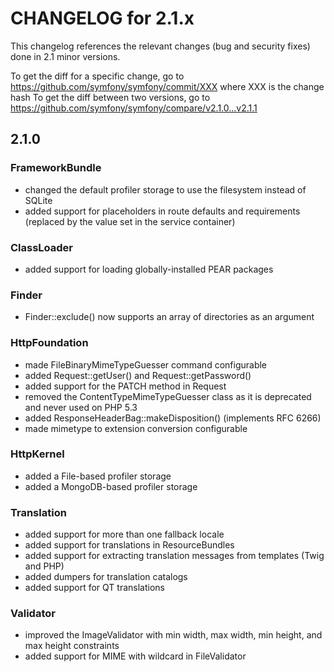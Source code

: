 CHANGELOG for 2.1.x
===================

This changelog references the relevant changes (bug and security fixes) done
in 2.1 minor versions.

To get the diff for a specific change, go to https://github.com/symfony/symfony/commit/XXX where XXX is the change hash
To get the diff between two versions, go to https://github.com/symfony/symfony/compare/v2.1.0...v2.1.1

2.1.0
-----

### FrameworkBundle

 * changed the default profiler storage to use the filesystem instead of SQLite
 * added support for placeholders in route defaults and requirements (replaced by the value set in the service container)

### ClassLoader

 * added support for loading globally-installed PEAR packages

### Finder

 * Finder::exclude() now supports an array of directories as an argument

### HttpFoundation

 * made FileBinaryMimeTypeGuesser command configurable
 * added Request::getUser() and Request::getPassword()
 * added support for the PATCH method in Request
 * removed the ContentTypeMimeTypeGuesser class as it is deprecated and never used on PHP 5.3
 * added ResponseHeaderBag::makeDisposition() (implements RFC 6266)
 * made mimetype to extension conversion configurable

### HttpKernel

 * added a File-based profiler storage
 * added a MongoDB-based profiler storage

### Translation

 * added support for more than one fallback locale
 * added support for translations in ResourceBundles
 * added support for extracting translation messages from templates (Twig and PHP)
 * added dumpers for translation catalogs
 * added support for QT translations

### Validator

 * improved the ImageValidator with min width, max width, min height, and max height constraints
 * added support for MIME with wildcard in FileValidator
